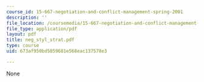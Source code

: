 ```yaml
---
course_id: 15-667-negotiation-and-conflict-management-spring-2001
description: ''
file_location: /coursemedia/15-667-negotiation-and-conflict-management-spring-2001/673af950bd5059681e568eac137578e3_neg_styl_strat.pdf
file_type: application/pdf
layout: pdf
title: neg_styl_strat.pdf
type: course
uid: 673af950bd5059681e568eac137578e3

---
```

None
